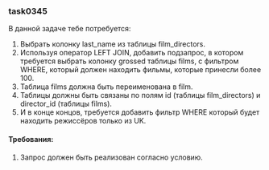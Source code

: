 
### task0345

В данной задаче тебе потребуется:
1. Выбрать колонку last_name из таблицы film_directors.
2. Используя оператор LEFT JOIN, добавить подзапрос, в котором требуется выбрать колонку grossed таблицы films, с фильтром WHERE, который должен находить фильмы, которые принесли более 100.
3. Таблица films должна быть переименована в film.
4. Таблицы должны быть связаны по полям id (таблицы film_directors) и director_id (таблицы films).
5. И в конце концов, требуется добавить фильтр WHERE который будет находить режиссёров только из UK.


#### Требования:
1.	Запрос должен быть реализован согласно условию.

